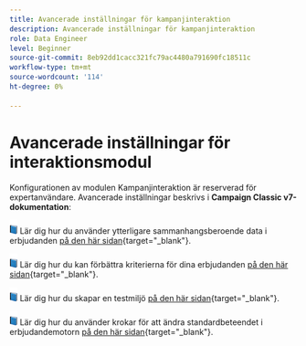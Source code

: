 ```yaml
---
title: Avancerade inställningar för kampanjinteraktion
description: Avancerade inställningar för kampanjinteraktion
role: Data Engineer
level: Beginner
source-git-commit: 8eb92dd1cacc321fc79ac4480a791690fc18511c
workflow-type: tm+mt
source-wordcount: '114'
ht-degree: 0%

---
```


# Avancerade inställningar för interaktionsmodul

Konfigurationen av modulen Kampanjinteraktion är reserverad för expertanvändare. Avancerade inställningar beskrivs i **Campaign Classic v7-dokumentation**:

![](../assets/do-not-localize/book.png) Lär dig hur du använder ytterligare sammanhangsberoende data i erbjudanden [på den här sidan](https://experienceleague.adobe.com/docs/campaign-classic/using/managing-offers/advanced-parameters/additional-data.html){target="_blank"}.

![](../assets/do-not-localize/book.png) Lär dig hur du kan förbättra kriterierna för dina erbjudanden [på den här sidan](https://experienceleague.adobe.com/docs/campaign-classic/using/managing-offers/advanced-parameters/extension-example.html){target="_blank"}.

![](../assets/do-not-localize/book.png) Lär dig hur du skapar en testmiljö  [på den här sidan](https://experienceleague.adobe.com/docs/campaign-classic/using/managing-offers/advanced-parameters/creating-a-test-environment.html){target="_blank"}.

![](../assets/do-not-localize/book.png) Lär dig hur du använder krokar för att ändra standardbeteendet i erbjudandemotorn [på den här sidan](https://experienceleague.adobe.com/docs/campaign-classic/using/managing-offers/advanced-parameters/hooks.html){target="_blank"}.

